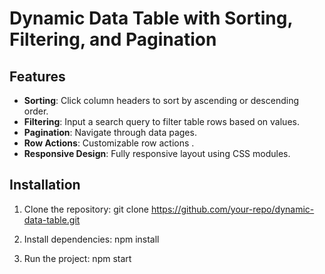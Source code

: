 # Dynamic Data Table with Sorting, Filtering, and Pagination

## Features
- **Sorting**: Click column headers to sort by ascending or descending order.
- **Filtering**: Input a search query to filter table rows based on values.
- **Pagination**: Navigate through data pages.
- **Row Actions**: Customizable row actions .
- **Responsive Design**: Fully responsive layout using CSS modules.

## Installation

1. Clone the repository:
git clone https://github.com/your-repo/dynamic-data-table.git

2. Install dependencies:
npm install

3. Run the project:
npm start